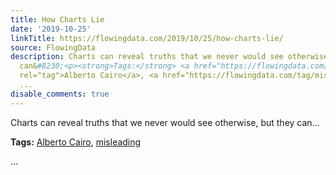 ```yaml
---
title: How Charts Lie
date: '2019-10-25'
linkTitle: https://flowingdata.com/2019/10/25/how-charts-lie/
source: FlowingData
description: Charts can reveal truths that we never would see otherwise, but they
  can&#8230;<p><strong>Tags:</strong> <a href="https://flowingdata.com/tag/alberto-cairo/"
  rel="tag">Alberto Cairo</a>, <a href="https://flowingdata.com/tag/misleading/" rel="tag">misleading</a></p>
  ...
disable_comments: true
---
```

Charts can reveal truths that we never would see otherwise, but they can&#8230;<p><strong>Tags:</strong> <a href="https://flowingdata.com/tag/alberto-cairo/" rel="tag">Alberto Cairo</a>, <a href="https://flowingdata.com/tag/misleading/" rel="tag">misleading</a></p> ...